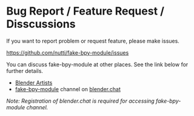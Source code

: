 # Bug Report / Feature Request / Disscussions

If you want to report problem or request feature, please make issues.

https://github.com/nutti/fake-bpy-module/issues

You can discuss fake-bpy-module at other places.
See the link below for further details.

* [Blender Artists](https://blenderartists.org/t/fake-bpy-module-for-code-auto-completion-on-ide/697936)
* [fake-bpy-module](https://blender.chat/channel/fake-bpy-module) channel on [blender.chat](https://blender.chat/)

*Note: Registration of blender.chat is required for accessing fake-bpy-module channel.*

